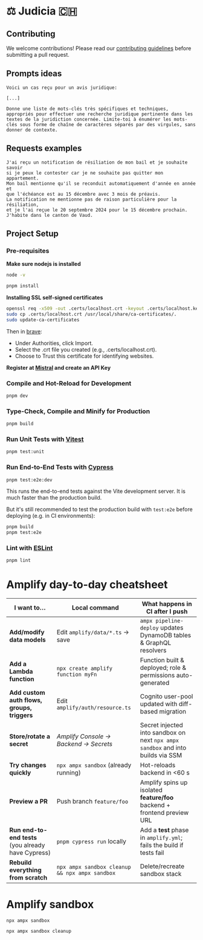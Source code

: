 # ⚖️ Judicia 🇨🇭

## Contributing

We welcome contributions! Please read our [contributing guidelines](CONTRIBUTING.md) before submitting a pull request.

## Prompts ideas

```
Voici un cas reçu pour un avis juridique:

[...]

Donne une liste de mots-clés très spécifiques et techniques, appropriés pour effectuer une recherche juridique pertinente dans les textes de la juridiction concernée. Limite-toi à énumérer les mots-clés sous forme de chaîne de caractères séparés par des virgules, sans donner de contexte.
```

## Requests examples

```
J'ai reçu un notification de résiliation de mon bail et je souhaite savoir
si je peux le contester car je ne souhaite pas quitter mon appartement.
Mon bail mentionne qu'il se reconduit automatiquement d'année en année et
que l'échéance est au 15 décembre avec 3 mois de préavis.
La notification ne mentionne pas de raison particulière pour la résiliation,
et je l'ai reçue le 20 septembre 2024 pour le 15 décembre prochain.
J'habite dans le canton de Vaud.
```

## Project Setup

### Pre-requisites

**Make sure nodejs is installed**

```sh
node -v
```

```sh
pnpm install
```

**Installing SSL self-signed certificates**

```sh
openssl req -x509 -out .certs/localhost.crt -keyout .certs/localhost.key -newkey rsa:2048 -nodes -sha256 -days 365 -subj "/CN=localhost"
sudo cp .certs/localhost.crt /usr/local/share/ca-certificates/.
sudo update-ca-certificates
```

Then in [brave](brave://settings/certificates):

- Under Authorities, click Import.
- Select the .crt file you created (e.g., .certs/localhost.crt).
- Choose to Trust this certificate for identifying websites.

**Register at [Mistral](https://mistra.ai) and create an API Key**

### Compile and Hot-Reload for Development

```sh
pnpm dev
```

### Type-Check, Compile and Minify for Production

```sh
pnpm build
```

### Run Unit Tests with [Vitest](https://vitest.dev/)

```sh
pnpm test:unit
```

### Run End-to-End Tests with [Cypress](https://www.cypress.io/)

```sh
pnpm test:e2e:dev
```

This runs the end-to-end tests against the Vite development server.
It is much faster than the production build.

But it's still recommended to test the production build with `test:e2e` before deploying (e.g. in CI environments):

```sh
pnpm build
pnpm test:e2e
```

### Lint with [ESLint](https://eslint.org/)

```sh
pnpm lint
```

# Amplify day-to-day cheatsheet

| I want to…                                          | Local command                                  | What happens in CI after I push                                                 |
| --------------------------------------------------- | ---------------------------------------------- | ------------------------------------------------------------------------------- |
| **Add/modify data models**                          | Edit `amplify/data/*.ts` → save                | `ampx pipeline-deploy` updates DynamoDB tables & GraphQL resolvers              |
| **Add a Lambda function**                           | `npx create amplify function myFn`             | Function built & deployed; role & permissions auto-generated                    |
| **Add custom auth flows, groups, triggers**         | Edit `amplify/auth/resource.ts`                | Cognito user-pool updated with diff-based migration                             |
| **Store/rotate a secret**                           | _Amplify Console → Backend → Secrets_          | Secret injected into sandbox on next `npx ampx sandbox` and into builds via SSM |
| **Try changes quickly**                             | `npx ampx sandbox` (already running)           | Hot-reloads backend in <60 s                                                    |
| **Preview a PR**                                    | Push branch `feature/foo`                      | Amplify spins up isolated **feature/foo** backend + frontend preview URL        |
| **Run end-to-end tests** (you already have Cypress) | `pnpm cypress run` locally                     | Add a **test** phase in `amplify.yml`; fails the build if tests fail            |
| **Rebuild everything from scratch**                 | `npx ampx sandbox cleanup && npx ampx sandbox` | Delete/recreate sandbox stack                                                   |

# Amplify sandbox

```
npx ampx sandbox
```

```
npx ampx sandbox cleanup
```
